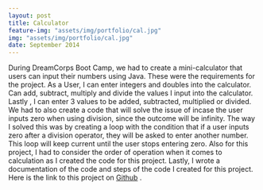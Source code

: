 ```yaml
---
layout: post
title: Calculator
feature-img: "assets/img/portfolio/cal.jpg"
img: "assets/img/portfolio/cal.jpg"
date: September 2014
---
```

During DreamCorps Boot Camp, we had to create a mini-calculator that users can input their numbers using Java. These were the requirements for the project. As a User, I can enter integers and doubles into the calculator. Can add, subtract, multiply and divide the values I input into the calculator. Lastly , I can enter 3 values to be added, subtracted, multiplied or divided. We had to also create a code that will solve the issue of incase the user inputs zero when using division, since the outcome will be infinity. The way I solved this was by creating a loop with the condition that if a user inputs zero after a division operator, they will be asked to enter another number. This loop will keep current until the user stops entering zero. Also for this project, I had to consider the order of operation when it comes to calculation as I created the code for this project. Lastly, I wrote a documentation of the code and steps of the code I created for this project. Here is the link to this project on <a href="https://github.com/Luckyaden">Github</a> .

